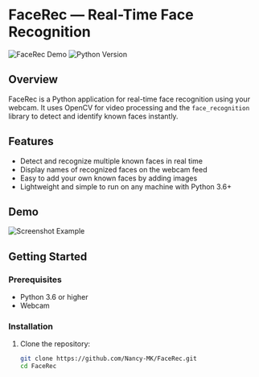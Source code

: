 # FaceRec — Real-Time Face Recognition

![FaceRec Demo](https://img.shields.io/badge/status-active-brightgreen) ![Python Version](https://img.shields.io/badge/python-3.11-blue)

## Overview
FaceRec is a Python application for real-time face recognition using your webcam. It uses OpenCV for video processing and the `face_recognition` library to detect and identify known faces instantly.

## Features
- Detect and recognize multiple known faces in real time
- Display names of recognized faces on the webcam feed
- Easy to add your own known faces by adding images
- Lightweight and simple to run on any machine with Python 3.6+

## Demo
![Screenshot Example](https://user-images.githubusercontent.com/Nancy-MK/yourrepo/Test1.png)  


## Getting Started

### Prerequisites
- Python 3.6 or higher
- Webcam

### Installation

1. Clone the repository:

   ```bash
   git clone https://github.com/Nancy-MK/FaceRec.git
   cd FaceRec
